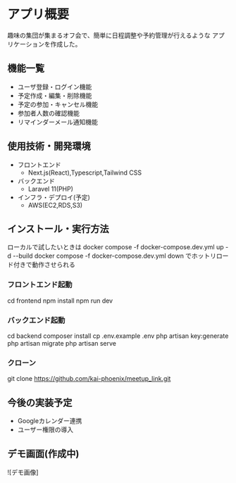 # アプリ概要
趣味の集団が集まるオフ会で、簡単に日程調整や予約管理が行えるような
アプリケーションを作成した。

## 機能一覧
- ユーザ登録・ログイン機能
- 予定作成・編集・削除機能
- 予定の参加・キャンセル機能
- 参加者人数の確認機能
- リマインダーメール通知機能

## 使用技術・開発環境
- フロントエンド
  - Next.js(React),Typescript,Tailwind CSS
- バックエンド
  - Laravel 11(PHP)
- インフラ・デプロイ(予定)
  - AWS(EC2,RDS,S3)

## インストール・実行方法
ローカルで試したいときは
docker compose -f docker-compose.dev.yml up -d --build
docker compose -f docker-compose.dev.yml down
でホットリロード付きで動作させられる

### フロントエンド起動
cd frontend
npm install npm run dev

### バックエンド起動
cd backend
composer install cp .env.example .env php artisan key:generate
php artisan migrate php artisan serve

### クローン
git clone https://github.com/kai-phoenix/meetup_link.git

## 今後の実装予定
- Googleカレンダー連携
- ユーザー権限の導入

## デモ画面(作成中)
![デモ画像]
